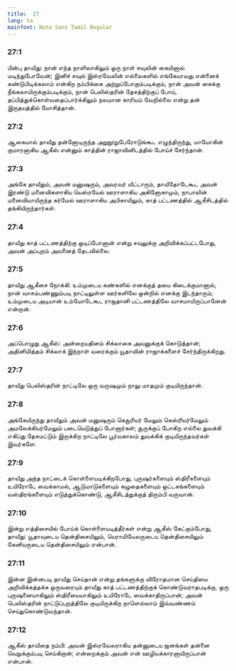 ```yaml
---
title:  27
lang: ta
mainfont: Noto Sans Tamil Regular
---
```


###  27:1

பின்பு தாவீது: நான் எந்த நாளிலாகிலும் ஒரு நாள் சவுலின் கையினால் மடிந்துபோவேன்; இனிச் சவுல் இஸ்ரவேலின் எல்லைகளில் எங்கேயாவது என்னைக் கண்டுபிடிக்கலாம் என்கிற நம்பிக்கை அற்றுப்போகும்படிக்கும், நான் அவன் கைக்கு நீங்கலாயிருக்கும்படிக்கும், நான் பெலிஸ்தரின் தேசத்திற்குப் போய், தப்பித்துக்கொள்வதைப்பார்க்கிலும் நலமான காரியம் வேறில்லை என்று தன் இருதயத்தில் யோசித்தான்.

###  27:2

ஆகையால் தாவீது தன்னோடிருந்த அறுநூறுபேரோடுங்கூட எழுந்திருந்து, மாயோகின் குமாரனாகிய ஆகீஸ் என்னும் காத்தின் ராஜாவினிடத்தில் போய்ச் சேர்ந்தான்.

###  27:3

அங்கே தாவீதும், அவன் மனுஷரும், அவரவர் வீட்டாரும், தாவீதோடேகூட அவன் இரண்டு மனைவிகளாகிய யெஸ்ரயேல் ஊராளாகிய அகினோகாமும், நாபாலின் மனைவியாயிருந்த கர்மேல் ஊராளாகிய அபிகாயிலும், காத் பட்டணத்தில் ஆகீசிடத்தில் தங்கியிருந்தார்கள்.

###  27:4

தாவீது காத் பட்டணத்திற்கு ஓடிப்போனான் என்று சவுலுக்கு அறிவிக்கப்பட்டபோது, அவன் அப்புறம் அவனைத் தேடவில்லை.

###  27:5

தாவீது ஆகீசை நோக்கி: உம்முடைய கண்களில் எனக்குத் தயை கிடைக்குமானால், நான் வாசம்பண்ணும்படி நாட்டிலுள்ள ஊர்களிலே ஒன்றில் எனக்கு இடந்தாரும்; உம்முடைய அடியான் உம்மோடேகூட ராஜதானி பட்டணத்திலே வாசமாயிருப்பானேன் என்றான்.

###  27:6

அப்பொழுது ஆகீஸ்: அன்றையதினம் சிக்லாகை அவனுக்குக் கொடுத்தான்; அதினிமித்தம் சிக்லாக் இந்நாள் வரைக்கும் யூதாவின் ராஜாக்களைச் சேர்ந்திருக்கிறது.

###  27:7

தாவீது பெலிஸ்தரின் நாட்டிலே ஒரு வருஷமும் நாலு மாதமும் குடியிருந்தான்.

###  27:8

அங்கேயிருந்து தாவீதும் அவன் மனுஷரும் கெசூரியர் மேலும் கெஸ்ரியர்மேலும் அமலேக்கியர்மேலும் படையெடுத்துப் போனார்கள்; சூருக்குப் போகிற எல்லை துவக்கி எகிப்து தேசமட்டும் இருக்கிற நாட்டிலே பூர்வகாலம் துவக்கிக் குடியிருந்தவர்கள் இவர்களே.

###  27:9

தாவீது அந்த நாட்டைக் கொள்ளையடிக்கிறபோது, புருஷர்களையும் ஸ்திரீகளையும் உயிரோடே வைக்காமல், ஆடுமாடுகளையும் கழுதைகளையும் ஒட்டகங்களையும் வஸ்திரங்களையும் எடுத்துக்கொண்டு, ஆகீசிடத்துக்குத் திரும்பி வருவான்.

###  27:10

இன்று எத்திசையில் போய்க் கொள்ளையடித்தீர்கள் என்று ஆகீஸ் கேட்கும்போது, தாவீது: யூதாவுடைய தென்திசையிலும், யெராமியேலருடைய தென்திசையிலும் கேனியருடைய தென்திசையிலும் என்பான்.

###  27:11

இன்ன இன்னபடி தாவீது செய்தான் என்று தங்களுக்கு விரோதமான செய்தியை அறிவிக்கத்தக்க ஒருவரையும் தாவீது காத் பட்டணத்திற்குக் கொண்டுவராதபடிக்கு, ஒரு புருஷனையாகிலும் ஸ்திரீயையாகிலும் உயிரோடே வைக்காதிருப்பான்; அவன் பெலிஸ்தரின் நாட்டுப்புறத்திலே குடியிருக்கிற நாளெல்லாம் இவ்வண்ணம் செய்துகொண்டுவந்தான்.

###  27:12

ஆகீஸ் தாவீதை நம்பி: அவன் இஸ்ரவேலராகிய தன்னுடைய ஜனங்கள் தன்னை வெறுக்கும்படி செய்கிறான்; என்றைக்கும் அவன் என் ஊழியக்காரனாயிருப்பான் என்பான்.

